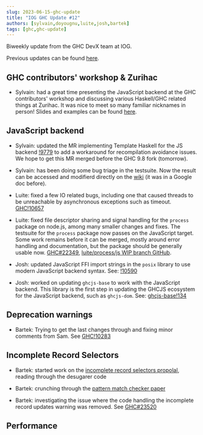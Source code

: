 ```yaml
---
slug: 2023-06-15-ghc-update
title: "IOG GHC Update #12"
authors: [sylvain,doyougnu,luite,josh,bartek]
tags: [ghc,ghc-update]
---
```


Biweekly update from the GHC DevX team at IOG.

Previous updates can be found [here](https://engineering.iog.io/tags/ghc-update).

## GHC contributors' workshop & Zurihac

- Sylvain: had a great time presenting the JavaScript backend at the GHC
  contributors' workshop and discussing various Haskell/GHC related things at
  Zurihac. It was nice to meet so many familiar nicknames in person!
  Slides and examples can be found [here](https://github.com/hsyl20/ghc-workshop-2023).

## JavaScript backend

- Sylvain: updated the MR implementing Template Haskell for the JS backend
  [!9779](https://gitlab.haskell.org/ghc/ghc/-/merge_requests/9779) to add
  a workaround for recompilation avoidance issues. We hope to get this MR merged
  before the GHC 9.8 fork (tomorrow).
 
- Sylvain: has been doing some bug triage in the testsuite. Now the result can
  be accessed and modifierd directly on the [wiki](https://gitlab.haskell.org/ghc/ghc/-/wikis/javascript-backend/bug_triage)
  (it was in a Google doc before).

- Luite: fixed a few IO related bugs, including one that caused threads to be
  unreachable by asynchronous exceptions such as timeout.
  [GHC!10657](https://gitlab.haskell.org/ghc/ghc/-/merge_requests/10657)
  
- Luite: fixed file descriptor sharing and signal handling for the `process` package
  on node.js, among many smaller changes and fixes. The testsuite for the `process`
  package now passes on the JavaScript target. Some work remains before it can be
  merged, mostly around error handling and documentation, but the package should be
  generally usable now.
  [GHC#22349](https://gitlab.haskell.org/ghc/ghc/-/issues/22349),
  [luite/process/js WIP branch GitHub](https://github.com/luite/process/tree/js).

- Josh: updated JavaScript FFI import strings in the `posix` library to use modern
  JavaScript backend syntax.
  See: [!10590](https://gitlab.haskell.org/ghc/ghc/-/merge_requests/10590)

- Josh: worked on updating `ghcjs-base` to work with the JavaScript backend. This library
  is the first step in updating the GHCJS ecosystem for the JavaScript backend, such as
  `ghcjs-dom`.
  See: [ghcjs-base!134](https://github.com/ghcjs/ghcjs-base/pull/134)

## Deprecation warnings

- Bartek: Trying to get the last changes through and fixing minor comments from Sam.
  See [GHC!10283](https://gitlab.haskell.org/ghc/ghc/-/merge_requests/10283)

## Incomplete Record Selectors

- Bartek: started work on the [incomplete record selectors propolal](https://github.com/ghc-proposals/ghc-proposals/blob/master/proposals/0516-incomplete-record-selectors.rst),
 reading through the desugarer code

- Bartek: crunching through the [pattern match checker paper](https://dl.acm.org/doi/pdf/10.1145/3408989)

- Bartek: investigating the issue where the code handling the incomplete record updates warning was removed.
  See [GHC#23520](https://gitlab.haskell.org/ghc/ghc/-/issues/23520)

## Performance

